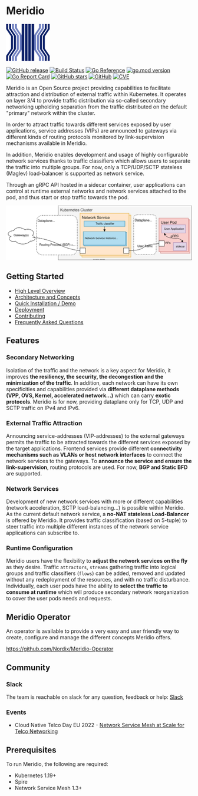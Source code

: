 # Meridio

<img src="docs/resources/Logo.svg" width="118" height="100">

[![GitHub release](https://img.shields.io/github/release/nordix/meridio)](https://GitHub.com/nordix/meridio/releases/)
[![Build Status](https://jenkins.nordix.org/job/meridio-periodic/badge/icon)](https://jenkins.nordix.org/job/meridio-periodic/)
[![Go Reference](https://img.shields.io/badge/godoc-reference-blue)](https://pkg.go.dev/github.com/nordix/meridio)
[![go.mod version](https://img.shields.io/github/go-mod/go-version/nordix/meridio)](https://github.com/nordix/meridio)
[![Go Report Card](https://goreportcard.com/badge/github.com/nordix/meridio)](https://goreportcard.com/report/github.com/nordix/meridio)
[![GitHub stars](https://img.shields.io/github/stars/nordix/meridio)](https://github.com/nordix/meridio/stargazers)
[![GitHub](https://img.shields.io/github/license/nordix/meridio)](LICENSE)
[![CVE](https://jenkins.nordix.org/job/meridio-periodic-security-scan/badge/icon?config=meridio-vulnerabilities)](https://jenkins.nordix.org/job/meridio-periodic-security-scan/)

Meridio is an Open Source project providing capabilities to facilitate attraction and distribution of external traffic within Kubernetes. It operates on layer 3/4 to provide traffic distribution via so-called secondary networking upholding separation from the traffic distributed on the default "primary" network within the cluster.

In order to attract traffic towards different services exposed by user applications, service addresses (VIPs) are announced to gateways via different kinds of routing protocols monitored by link-supervision mechanisms available in Meridio.

In addition, Meridio enables development and usage of highly configurable network services thanks to traffic classifiers which allows users to separate the traffic into multiple groups. For now, only a TCP/UDP/SCTP stateless (Maglev) load-balancer is supported as network service.

Through an gRPC API hosted in a sidecar container, user applications can control at runtime external networks and network services attached to the pod, and thus start or stop traffic towards the pod.

![Overview](docs/resources/High-Level-Overview.svg)

## Getting Started

* [High Level Overview](docs/overview.md)
* [Architecture and Concepts](docs/readme.md#table-of-contents)
* [Quick Installation / Demo](docs/demo/readme.md)
* [Deployment](docs/deployment.md)
* [Contributing](CONTRIBUTING.md)
* [Frequently Asked Questions](docs/faq.md)

## Features

### Secondary Networking

Isolation of the traffic and the network is a key aspect for Meridio, it improves **the resiliency, the security, the decongestion and the minimization of the traffic**. In addition, each network can have its own specificities and capabilities provided via **different dataplane methods (VPP, OVS, Kernel, accelerated network...)** which can carry **exotic protocols**. Meridio is for now, providing dataplane only for TCP, UDP and SCTP traffic on IPv4 and IPv6.

### External Traffic Attraction

Announcing service-addresses (VIP-addresses) to the external gateways permits the traffic to be attracted towards the different services exposed by the target applications. Frontend services provide different **connectivity mechanisms such as VLANs or host network interfaces** to connect the network services to the gateways. To **announce the service and ensure the link-supervision**, routing protocols are used. For now, **BGP and Static BFD** are supported.

### Network Services

Development of new network services with more or different capabilities (network acceleration, SCTP load-balancing...) is possible within Meridio.
As the current default network service, a **no-NAT stateless Load-Balancer** is offered by Meridio. It provides traffic classification (based on 5-tuple) to steer traffic into multiple different instances of the network service applications can subscribe to.

### Runtime Configuration

Meridio users have the flexibility to **adjust the network services on the fly** as they desire. Traffic `attractors`, `streams` gathering traffic into logical groups and traffic classifiers (`flows`) can be added, removed and updated without any redeployment of the resources, and with no traffic disturbance. Individually, each user pods have the ability to **select the traffic to consume at runtime** which will produce secondary network reorganization to cover the user pods needs and requests.


## Meridio Operator

An operator is available to provide a very easy and user friendly way to create, configure and manage the different concepts Meridio offers.

https://github.com/Nordix/Meridio-Operator

## Community

### Slack

The team is reachable on slack for any question, feedback or help: [Slack](https://cloud-native.slack.com/archives/C03ETG3J04S)

### Events

* Cloud Native Telco Day EU 2022 - [Network Service Mesh at Scale for Telco Networking](https://sched.co/zsoW)

## Prerequisites

To run Meridio, the following are required:
* Kubernetes 1.19+
* Spire
* Network Service Mesh 1.3+
